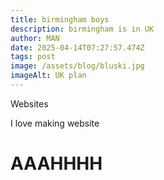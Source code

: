 ```yaml
---
title: birmingham boys
description: birmingham is in UK
author: MAN
date: 2025-04-14T07:27:57.474Z
tags: post
image: /assets/blog/bluski.jpg
imageAlt: UK plan
---
```

Websites

I love making website

# AAAHHHH
